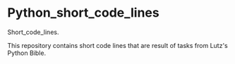 # Python_short_code_lines
Short_code_lines.

This repository contains short code lines that are result of tasks from Lutz's Python Bible.


